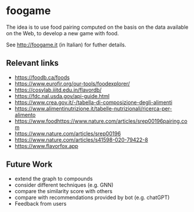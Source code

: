 # foogame

The idea is to use food pairing computed on the basis on the data available on the Web, to develop a new game with food. 

See http://foogame.it (in Italian) for futher details. 

## Relevant links

* https://foodb.ca/foods
* https://www.eurofir.org/our-tools/foodexplorer/
* https://cosylab.iiitd.edu.in/flavordb/
* https://fdc.nal.usda.gov/api-guide.html
* https://www.crea.gov.it/-/tabella-di-composizione-degli-alimenti
* https://www.alimentinutrizione.it/tabelle-nutrizionali/ricerca-per-alimento
* https://www.foodhttps://www.nature.com/articles/srep00196pairing.com
* https://www.nature.com/articles/srep00196
* https://www.nature.com/articles/s41598-020-79422-8
* https://www.flavorfox.app

## Future Work

* extend the graph to compounds
* consider different techniques (e.g. GNN)
* compare the similarity score with others
* compare with recommendations provided by bot (e.g. chatGPT)
* Feedback from users
